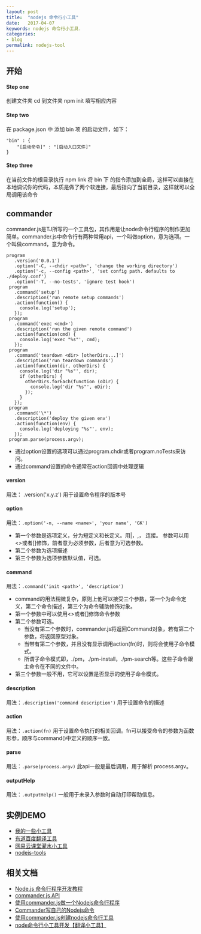 ```yaml
---
layout: post
title:  "nodejs 命令行小工具"
date:   2017-04-07
keywords: nodejs 命令行小工具.
categories:
- blog
permalink: nodejs-tool
---
```




开始
-------------

#### Step one

创建文件夹 cd 到文件夹 npm init 填写相应内容

#### Step two

在 package.json 中 添加 bin 项 的启动文件，如下：

	"bin" : {
        "[启动命令]" : "[启动入口文件]"
    }

#### Step three

在当前文件的根目录执行 npm link 将 bin 下 的指令添加到全局，这样可以直接在本地调试你的代码，本质是做了两个软连接，最后指向了当前目录，这样就可以全局调用该命令


commander
---------------------

commander.js是TJ所写的一个工具包，其作用是让node命令行程序的制作更加简单。commander.js中命令行有两种常用api，一个叫做option，意为选项。一个叫做command，意为命令。


	program
	   .version('0.0.1')
	   .option('-C, --chdir <path>', 'change the working directory')
	   .option('-c, --config <path>', 'set config path. defaults to ./deploy.conf')
	   .option('-T, --no-tests', 'ignore test hook')
	 program
	   .command('setup')
	   .description('run remote setup commands')
	   .action(function() {
	     console.log('setup');
	   });
	 program
	   .command('exec <cmd>')
	   .description('run the given remote command')
	   .action(function(cmd) {
	     console.log('exec "%s"', cmd);
	   });
	 program
	   .command('teardown <dir> [otherDirs...]')
	   .description('run teardown commands')
	   .action(function(dir, otherDirs) {
	     console.log('dir "%s"', dir);
	     if (otherDirs) {
	       otherDirs.forEach(function (oDir) {
	         console.log('dir "%s"', oDir);
	       });
	     }
	   });
	 program
	   .command('\*')
	   .description('deploy the given env')
	   .action(function(env) {
	     console.log('deploying "%s"', env);
	   });
	 program.parse(process.argv);




- 通过option设置的选项可以通过program.chdir或者program.noTests来访问。
- 通过command设置的命令通常在action回调中处理逻辑

#### version

用法： .version('x.y.z')
用于设置命令程序的版本号

#### option

用法：`.option('-n, --name <name>', 'your name', 'GK')`

- 第一个参数是选项定义，分为短定义和长定义。用|，,， 连接。
参数可以用<>或者[]修饰，前者意为必须参数，后者意为可选参数。
- 第二个参数为选项描述
- 第三个参数为选项参数默认值，可选。


#### command

用法：`.command('init <path>', 'description')`

- command的用法稍微复杂，原则上他可以接受三个参数，第一个为命令定义，第二个命令描述，第三个为命令辅助修饰对象。
- 第一个参数中可以使用<>或者[]修饰命令参数
- 第二个参数可选。
	- 当没有第二个参数时，commander.js将返回Command对象，若有第二个参数，将返回原型对象。
	- 当带有第二个参数，并且没有显示调用action(fn)时，则将会使用子命令模式。
	- 所谓子命令模式即，./pm，./pm-install，./pm-search等。这些子命令跟主命令在不同的文件中。
- 第三个参数一般不用，它可以设置是否显示的使用子命令模式。

#### description

用法：`.description('command description')`
用于设置命令的描述

#### action

用法：`.action(fn)`
用于设置命令执行的相关回调。fn可以接受命令的参数为函数形参，顺序与command()中定义的顺序一致。

#### parse

用法：`.parse(process.argv)`
此api一般是最后调用，用于解析 process.argv。

#### outputHelp

用法：`.outputHelp()`
一般用于未录入参数时自动打印帮助信息。



实例DEMO
--------------------


- [我的一些小工具](https://www.npmjs.com/~coolnuanfeng)
- [有道百度翻译工具](https://github.com/CooLNuanfeng/translator)
- [网易云课堂灌水小工具](http://study.163.com/course/introduction/1003588036.htm#/courseDetail)
- [nodejs-tools](https://github.com/swxy/nodejs-tools)





相关文档
------------------

- [Node.js 命令行程序开发教程](http://www.ruanyifeng.com/blog/2015/05/command-line-with-node.html)
- [commander.js API](http://tj.github.io/commander.js/)
- [使用commander.js做一个Nodejs命令行程序](http://blog.gejiawen.com/2016/09/21/make-a-node-cli-program-by-commander-js/)
- [Commander写自己的Nodejs命令](http://blog.fens.me/nodejs-commander/)
- [使用commander.js创建nodejs命令行工具](http://zhiye.li/2015-01-15-intro-to-commander.js-zh-cn.html)
- [node命令行小工具开发【翻译小工具】](https://segmentfault.com/a/1190000008714075)
